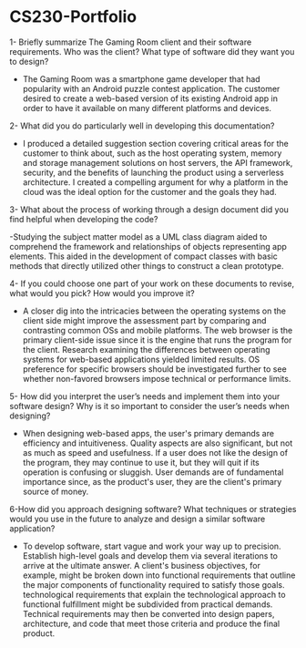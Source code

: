 # CS230-Portfolio
1- Briefly summarize The Gaming Room client and their software requirements. Who was the client? What type of software did they want you to design?
- The Gaming Room was a smartphone game developer that had popularity with an Android puzzle contest application. The customer desired to create a web-based version of its existing Android app in order to have it available on many different platforms and devices.

2- What did you do particularly well in developing this documentation?
- I produced a detailed suggestion section covering critical areas for the customer to think about, such as the host operating system, memory and storage management solutions on host servers, the API framework, security, and the benefits of launching the product using a serverless architecture. I created a compelling argument for why a platform in the cloud was the ideal option for the customer and the goals they had.

3- What about the process of working through a design document did you find helpful when developing the code?

-Studying the subject matter model as a UML class diagram aided to comprehend the framework and relationships of objects representing app elements. This aided in the development of compact classes with basic methods that directly utilized other things to construct a clean prototype.

4- If you could choose one part of your work on these documents to revise, what would you pick? How would you improve it?
- A closer dig into the intricacies between the operating systems on the client side might improve the assessment part by comparing and contrasting common OSs and mobile platforms. The web browser is the primary client-side issue since it is the engine that runs the program for the client. Research examining the differences between operating systems for web-based applications yielded limited results. OS preference for specific browsers should be investigated further to see whether non-favored browsers impose technical or performance limits.

5- How did you interpret the user’s needs and implement them into your software design? Why is it so important to consider the user’s needs when designing?
- When designing web-based apps, the user's primary demands are efficiency and intuitiveness. Quality aspects are also significant, but not as much as speed and usefulness. If a user does not like the design of the program, they may continue to use it, but they will quit if its operation is confusing or sluggish. User demands are of fundamental importance since, as the product's user, they are the client's primary source of money.

6-How did you approach designing software? What techniques or strategies would you use in the future to analyze and design a similar software application?

- To develop software, start vague and work your way up to precision. Establish high-level goals and develop them via several iterations to arrive at the ultimate answer. A client's business objectives, for example, might be broken down into functional requirements that outline the major components of functionality required to satisfy those goals. technological requirements that explain the technological approach to functional fulfillment might be subdivided from practical demands. Technical requirements may then be converted into design papers, architecture, and code that meet those criteria and produce the final product.
